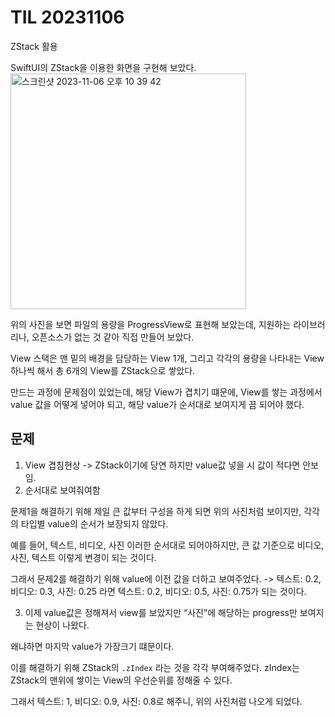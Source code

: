 # TIL 20231106

ZStack 활용

SwiftUI의 ZStack을 이용한 화면을 구현해 보았다.
<img width="377" alt="스크린샷 2023-11-06 오후 10 39 42" src="https://github.com/bradheo65/TIL/assets/45350356/eb3a73af-5211-462c-a09d-2cdbf8f865a0">

위의 사진을 보면 파일의 용량을 ProgressView로 표현해 보았는데, 지원하는 라이브러리나, 오픈소스가 없는 것 같아 직접 만들어 보았다.

View 스택은 맨 밑의 배경을 담당하는 View 1개, 그리고 각각의 용량을 나타내는 View 하나씩 해서 총 6개의 View를 ZStack으로 쌓았다.

만드는 과정에 문제점이 있었는데, 해당 View가 겹치기 떄문에, View를 쌓는 과정에서 value 값을 어떻게 넣어야 되고, 해당 value가 순서대로 보여지게 끔 되어야 했다.

## 문제
1. View 겹침현상 -> ZStack이기에 당연 하지만 value값 넣을 시 값이 적다면 안보임.
2. 순서대로 보여줘여함

문제1을 해결하기 위해 제일 큰 값부터 구성을 하게 되면 위의 사진처럼 보이지만, 각각의 타입별 value의 순서가 보장되지 않았다.

예를 들어, 텍스트, 비디오, 사진 이러한 순서대로 되어야하지만, 큰 값 기준으로 비디오, 사진, 텍스트 이렇게 변경이 되는 것이다. 

그래서 문제2를 해결하기 위해 value에 이전 값을 더하고 보여주었다. 
-> 텍스트: 0.2, 비디오: 0.3, 사진: 0.25 라면
텍스트: 0.2, 비디오: 0.5, 사진: 0.75가 되는 것이다.

3. 이제 value값은 정해져서 view를 보았지만 “사진”에 해당하는 progress만 보여지는 현상이 나왔다.

왜냐하면 마지막 value가 가장크기 떄문이다.

이를 해결하기 위해 ZStack의 `.zIndex` 라는 것을 각각 부여해주었다. zIndex는 ZStack의 맨위에 쌓이는 View의 우선순위를 정해줄 수 있다.

그래서 텍스트: 1, 비디오: 0.9, 사진: 0.8로 해주니, 위의 사진처럼 나오게 되었다.
